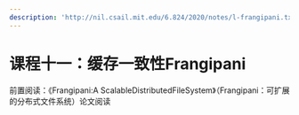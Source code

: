 ```yaml
---
description: 'http://nil.csail.mit.edu/6.824/2020/notes/l-frangipani.txt'
---
```


# 课程十一：缓存一致性Frangipani

前置阅读：《Frangipani:A ScalableDistributedFileSystem》（Frangipani：可扩展的分布式文件系统）论文阅读



